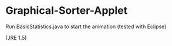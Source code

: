 # Graphical-Sorter-Applet



Run BasicStatistics.java to start the animation (tested with Eclipse)

(JRE 1.5)